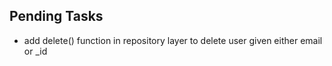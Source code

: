 ## Pending Tasks

- add delete() function in repository layer to delete user given either email or \_id

